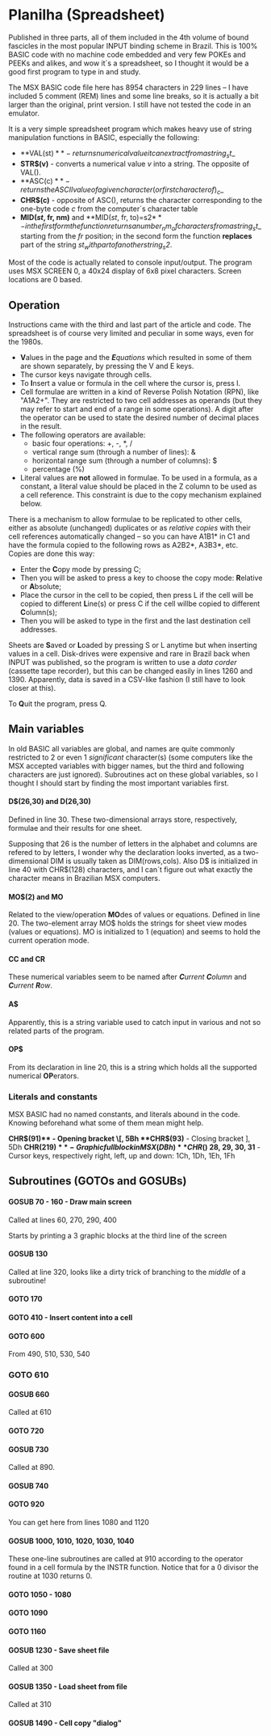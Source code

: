 # Planilha (Spreadsheet)

Published in three parts, all of them included in the 4th volume of bound fascicles in the most popular INPUT binding scheme in Brazil. This is 100% BASIC code with no machine code embedded and very few POKEs and PEEKs and alikes, and wow it´s a spreadsheet, so I thought it would be a good first program to type in and study.

The MSX BASIC code file here has 8954 characters in 229 lines &ndash; I have included 5 comment (REM) lines and some line breaks, so it is actually a bit larger than the original, print version. I still have not tested the code in an emulator.

It is a very simple spreadsheet program which makes heavy use of string manipulation functions in BASIC, especially the following:

- **VAL(st$)** - returns numerical value it can extract from a string _st$_
- **STR$(v)** - converts a numerical value _v_ into a string. The opposite of VAL().
- **ASC(c$)** - returns the ASCII value of a given character (or first character of) _c$_
- **CHR$(c)** - opposite of ASC(), returns the character corresponding to the one-byte code _c_ from the computer´s character table
- **MID$(st$, fr, nm)** and **MID$(st$, fr, to)=s2$** - in the first form the function returns a number _nm_ of characters from a string _st$_ starting from the _fr_ position; in the second form the function **replaces** part of the string _st$_ with part of another string _s2$_.

Most of the code is actually related to console input/output. The program uses MSX SCREEN 0, a 40x24 display of 6x8 pixel characters. Screen locations are 0 based.

## Operation

Instructions came with the third and last part of the article and code. The spreadsheet is of course very limited and peculiar in some ways, even for the 1980s.

- **V**alues in the page and the _**E**quations_ which resulted in some of them are shown separately, by pressing the V and E keys.
- The cursor keys navigate through cells.
- To **I**nsert a value or formula in the cell where the cursor is, press I.
- Cell formulae are written in a kind of Reverse Polish Notation (RPN), like "A1A2+". They are restricted to two cell addresses as operands (but they may refer to start and end of a range in some operations). A digit after the operator can be used to state the desired number of decimal places in the result.
- The following operators are available:
  - basic four operations: +, -, *, /
  - vertical range sum (through a number of lines): &
  - horizontal range sum (through a number of columns): $
  - percentage (%)
- Literal values are **not** allowed in formulae. To be used in a formula, as a constant, a literal value should be placed in the Z column to be used as a cell reference. This constraint is due to the copy mechanism explained below.

There is a mechanism to allow formulae to be replicated to other cells, either as absolute (unchanged) duplicates or as _relative copies_ with their cell references automatically changed &ndash; so you can have A1B1* in C1 and have the formula copied to the following rows as A2B2*, A3B3*, etc. Copies are done this way:

- Enter the **C**opy mode by pressing C;
- Then you will be asked to press a key to choose the copy mode: **R**elative or **A**bsolute;
- Place the cursor in the cell to be copied, then press L if the cell will be copied to different **L**ine(s) or press C if the cell willbe copied to different **C**olumn(s);
- Then you will be asked to type in the first and the last destination cell addresses.

Sheets are **S**aved or **L**oaded by pressing S or L anytime but when inserting values in a cell. Disk-drives were expensive and rare in Brazil back when INPUT was published, so the program is written to use a _data corder_ (cassette tape recorder), but this can be changed easily in lines 1260 and 1390. Apparently, data is saved in a CSV-like fashion (I still have to look closer at this).

To **Q**uit the program, press Q.

## Main variables

In old BASIC all variables are global, and names are quite commonly restricted to 2 or even 1 _significant_ character(s) (some computers like the MSX accepted variables with bigger names, but the third and following characters are just ignored). Subroutines act on these global variables, so I thought I should start by finding the most important variables first.

#### D$(26,30) and D(26,30)
Defined in line 30. These two-dimensional arrays store, respectively, formulae and their results for one sheet.

Supposing that 26 is the number of letters in the alphabet and columns are refered to by letters, I wonder why the declaration looks inverted, as a two-dimensional DIM is usually taken as DIM(rows,cols). Also D$ is initialized in line 40 with CHR$(128) characters, and I can´t figure out what exactly the character means in Brazilian MSX computers.


#### MO$(2) and MO
Related to the view/operation **MO**des of values or equations. Defined in line 20. The two-element array MO$ holds the strings for sheet view modes (values or equations). MO is initialized to 1 (equation) and seems to hold the current operation mode.

#### CC and CR
These numerical variables seem to be named after _**C**urrent **C**olumn_ and _**C**urrent **R**ow_.

#### A$
Apparently, this is a string variable used to catch input in various and not so related parts of the program.

#### OP$
From its declaration in line 20, this is a string which holds all the supported numerical **OP**erators.

### Literals and constants
MSX BASIC had no named constants, and literals abound in the code. Knowing beforehand what some of them mean might help.

**CHR$(91)** - Opening bracket \[, 5Bh
**CHR$(93)** - Closing bracket \], 5Dh
**CHR$(219)** - Graphic full block in MSX (DBh)
**CHR$() 28, 29, 30, 31** - Cursor keys, respectively right, left, up and down: 1Ch, 1Dh, 1Eh, 1Fh

## Subroutines (GOTOs and GOSUBs)

#### GOSUB 70 - 160 - Draw main screen
Called at lines 60, 270, 290, 400

Starts by printing a 3 graphic blocks at the third line of the screen

#### GOSUB 130
Called at line 320, looks like a dirty trick of branching to the _middle_ of a subroutine!

#### GOTO 170

#### GOTO 410 - Insert content into a cell


#### GOTO 600
From 490, 510, 530, 540

### GOTO 610

#### GOSUB 660
Called at 610

#### GOTO 720

#### GOSUB 730
Called at 890.

#### GOSUB 740

#### GOTO 920
You can get here from lines 1080 and 1120

#### GOSUB 1000, 1010, 1020, 1030, 1040
These one-line subroutines are called at 910 according to the operator found in a cell formula by the INSTR function.
Notice that for a 0 divisor the routine at 1030 returns 0.

#### GOTO 1050 - 1080

#### GOTO 1090

#### GOTO 1160

#### GOSUB 1230 - Save sheet file
Called at 300

#### GOSUB 1350 - Load sheet from file
Called at 310

#### GOSUB 1490 - Cell copy "dialog"
